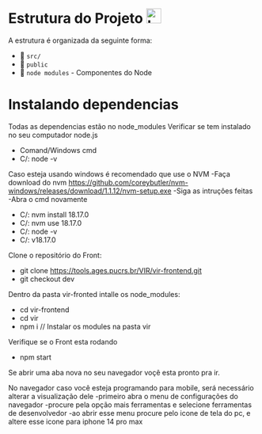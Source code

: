 # Estrutura do Projeto <img src="https://upload.wikimedia.org/wikipedia/commons/a/a7/React-icon.svg" alt="Logo do React Native" width="30" height="30">

A estrutura é organizada da seguinte forma:

- :file_folder: `src/`
- :file_folder: `public`                
- :file_folder: `node modules`          - Componentes do Node
 

# Instalando dependencias
Todas as dependencias estão no node_modules
Verificar se tem instalado no seu computador node.js
 - Comand/Windows cmd
 - C/: node -v

Caso esteja usando windows é recomendado que use o NVM
 -Faça download do nvm  https://github.com/coreybutler/nvm-windows/releases/download/1.1.12/nvm-setup.exe
 -Siga as intruçôes feitas
 -Abra o cmd novamente
 - C/: nvm install 18.17.0
 - C/: nvm use 18.17.0
 - C/: node -v 
 - C/: v18.17.0

Clone o repositório do Front:
 - git clone https://tools.ages.pucrs.br/VIR/vir-frontend.git
 - git checkout dev

Dentro da pasta vir-fronted intalle os node_modules:
 - cd vir-frontend
 - cd vir
 - npm i  // Instalar os modules na pasta vir

Verifique se o Front esta rodando 
 - npm start

Se abrir uma aba nova no seu navegador voçê esta pronto pra ir.

No navegador caso você esteja programando para mobile, será necessário alterar a visualização dele
-primeiro abra o menu de configurações do navegador
-procure pela opção mais ferramentas e selecione ferramentas de desenvolvedor
-ao abrir esse menu procure pelo icone de tela do pc, e altere esse icone para iphone 14 pro max 
